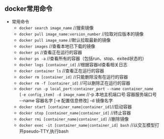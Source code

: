 ## docker常用命令
- 常用命令
	- `docker search image_name` //搜索镜像
	- `docker pull image_name:version_number` //拉取对应版本的镜像
	- `docker pull image_name` //默认拉取最新的镜像
	- `docker images` //查看本地已下载的镜像
	- `docker ps` //查看正在运行的容器
	- `docker ps -a` //查看所有的容器（包括run、stop、exited状态的）
	- `docker logs [container_id]` //根据容器id查看相关日志
	- `docker container ls` //查看正在运行的容器
	- `docker rm [container_id]` //只能删除没有在运行的容器
	- `docker rm -f [container_id]` //可以删除正在运行的容器
	- `docker run -p local_port:container_port --name container_name [-e config_item] -d image_name` //-p 本地主机端口号:容器服务端口号 --name 容器名字 [-e 配置信息修改] -d 镜像名字
	- `docker start [container_name|container_id]`//启动容器
	- `docker stop [container_name|container_id]` //终止容器
	- `docker rmi [container_name|container_id]` //删除镜像
	- `docker exec -it [container_name|container_id] bash` //以交互模型打开pseudo-TTY,执行bash
